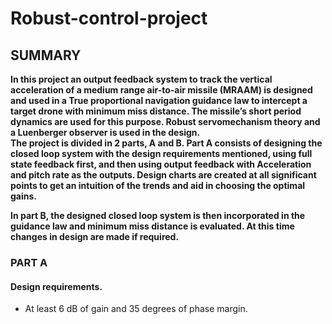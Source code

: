 # Robust-control-project

## SUMMARY
**In this project an output feedback system to track the vertical acceleration of a medium range air-to-air missile (MRAAM) is
designed and used in a True proportional navigation guidance law to intercept a target drone
with minimum miss distance. The missile’s short period dynamics are used for this purpose.
Robust servomechanism theory and a Luenberger observer is used in the design.   
The project is divided in 2 parts, A and B. Part A consists of designing the closed loop
system with the design requirements mentioned, using full state feedback first, and then using
output feedback with Acceleration and pitch rate as the outputs. Design charts are created at all significant points to get an intuition of the trends and aid in choosing the optimal gains.**

**In part B, the designed closed loop system is then incorporated in the guidance law and
minimum miss distance is evaluated. At this time changes in design are made if required.**

###  PART A
#### Design requirements.
* At least 6 dB of gain and 35 degrees of phase margin.
<!---->
<!--Following are the open loop matrices provided.-->


